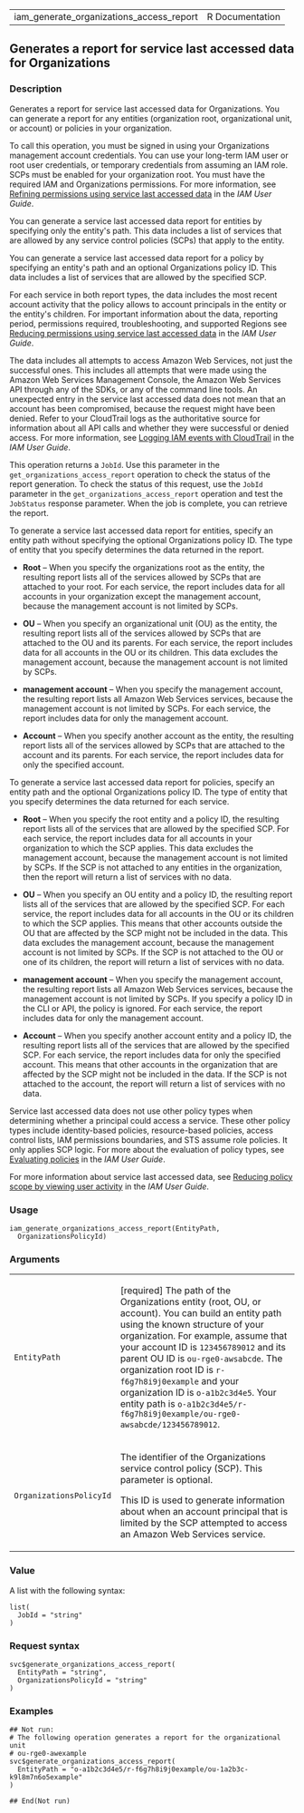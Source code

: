 <table style="width: 100%;">
<tbody>
<tr class="odd">
<td>iam_generate_organizations_access_report</td>
<td style="text-align: right;">R Documentation</td>
</tr>
</tbody>
</table>

## Generates a report for service last accessed data for Organizations

### Description

Generates a report for service last accessed data for Organizations. You
can generate a report for any entities (organization root,
organizational unit, or account) or policies in your organization.

To call this operation, you must be signed in using your Organizations
management account credentials. You can use your long-term IAM user or
root user credentials, or temporary credentials from assuming an IAM
role. SCPs must be enabled for your organization root. You must have the
required IAM and Organizations permissions. For more information, see
[Refining permissions using service last accessed
data](https://docs.aws.amazon.com/IAM/latest/UserGuide/access_policies_access-advisor.html)
in the *IAM User Guide*.

You can generate a service last accessed data report for entities by
specifying only the entity's path. This data includes a list of services
that are allowed by any service control policies (SCPs) that apply to
the entity.

You can generate a service last accessed data report for a policy by
specifying an entity's path and an optional Organizations policy ID.
This data includes a list of services that are allowed by the specified
SCP.

For each service in both report types, the data includes the most recent
account activity that the policy allows to account principals in the
entity or the entity's children. For important information about the
data, reporting period, permissions required, troubleshooting, and
supported Regions see [Reducing permissions using service last accessed
data](https://docs.aws.amazon.com/IAM/latest/UserGuide/access_policies_access-advisor.html)
in the *IAM User Guide*.

The data includes all attempts to access Amazon Web Services, not just
the successful ones. This includes all attempts that were made using the
Amazon Web Services Management Console, the Amazon Web Services API
through any of the SDKs, or any of the command line tools. An unexpected
entry in the service last accessed data does not mean that an account
has been compromised, because the request might have been denied. Refer
to your CloudTrail logs as the authoritative source for information
about all API calls and whether they were successful or denied access.
For more information, see [Logging IAM events with
CloudTrail](https://docs.aws.amazon.com/IAM/latest/UserGuide/cloudtrail-integration.html)
in the *IAM User Guide*.

This operation returns a `JobId`. Use this parameter in the
`get_organizations_access_report` operation to check the status of the
report generation. To check the status of this request, use the `JobId`
parameter in the `get_organizations_access_report` operation and test
the `JobStatus` response parameter. When the job is complete, you can
retrieve the report.

To generate a service last accessed data report for entities, specify an
entity path without specifying the optional Organizations policy ID. The
type of entity that you specify determines the data returned in the
report.

-   **Root** – When you specify the organizations root as the entity,
    the resulting report lists all of the services allowed by SCPs that
    are attached to your root. For each service, the report includes
    data for all accounts in your organization except the management
    account, because the management account is not limited by SCPs.

-   **OU** – When you specify an organizational unit (OU) as the entity,
    the resulting report lists all of the services allowed by SCPs that
    are attached to the OU and its parents. For each service, the report
    includes data for all accounts in the OU or its children. This data
    excludes the management account, because the management account is
    not limited by SCPs.

-   **management account** – When you specify the management account,
    the resulting report lists all Amazon Web Services services, because
    the management account is not limited by SCPs. For each service, the
    report includes data for only the management account.

-   **Account** – When you specify another account as the entity, the
    resulting report lists all of the services allowed by SCPs that are
    attached to the account and its parents. For each service, the
    report includes data for only the specified account.

To generate a service last accessed data report for policies, specify an
entity path and the optional Organizations policy ID. The type of entity
that you specify determines the data returned for each service.

-   **Root** – When you specify the root entity and a policy ID, the
    resulting report lists all of the services that are allowed by the
    specified SCP. For each service, the report includes data for all
    accounts in your organization to which the SCP applies. This data
    excludes the management account, because the management account is
    not limited by SCPs. If the SCP is not attached to any entities in
    the organization, then the report will return a list of services
    with no data.

-   **OU** – When you specify an OU entity and a policy ID, the
    resulting report lists all of the services that are allowed by the
    specified SCP. For each service, the report includes data for all
    accounts in the OU or its children to which the SCP applies. This
    means that other accounts outside the OU that are affected by the
    SCP might not be included in the data. This data excludes the
    management account, because the management account is not limited by
    SCPs. If the SCP is not attached to the OU or one of its children,
    the report will return a list of services with no data.

-   **management account** – When you specify the management account,
    the resulting report lists all Amazon Web Services services, because
    the management account is not limited by SCPs. If you specify a
    policy ID in the CLI or API, the policy is ignored. For each
    service, the report includes data for only the management account.

-   **Account** – When you specify another account entity and a policy
    ID, the resulting report lists all of the services that are allowed
    by the specified SCP. For each service, the report includes data for
    only the specified account. This means that other accounts in the
    organization that are affected by the SCP might not be included in
    the data. If the SCP is not attached to the account, the report will
    return a list of services with no data.

Service last accessed data does not use other policy types when
determining whether a principal could access a service. These other
policy types include identity-based policies, resource-based policies,
access control lists, IAM permissions boundaries, and STS assume role
policies. It only applies SCP logic. For more about the evaluation of
policy types, see [Evaluating
policies](https://docs.aws.amazon.com/IAM/latest/UserGuide/reference_policies_evaluation-logic.html#policy-eval-basics)
in the *IAM User Guide*.

For more information about service last accessed data, see [Reducing
policy scope by viewing user
activity](https://docs.aws.amazon.com/IAM/latest/UserGuide/access_policies_access-advisor.html)
in the *IAM User Guide*.

### Usage

    iam_generate_organizations_access_report(EntityPath,
      OrganizationsPolicyId)

### Arguments

<table>
<colgroup>
<col style="width: 35%" />
<col style="width: 65%" />
</colgroup>
<tbody>
<tr class="odd">
<td><code
id="iam_generate_organizations_access_report_:_EntityPath">EntityPath</code></td>
<td><p>[required] The path of the Organizations entity (root, OU, or
account). You can build an entity path using the known structure of your
organization. For example, assume that your account ID is
<code>123456789012</code> and its parent OU ID is
<code>ou-rge0-awsabcde</code>. The organization root ID is
<code>r-f6g7h8i9j0example</code> and your organization ID is
<code>o-a1b2c3d4e5</code>. Your entity path is
<code>o-a1b2c3d4e5/r-f6g7h8i9j0example/ou-rge0-awsabcde/123456789012</code>.</p></td>
</tr>
<tr class="even">
<td><code
id="iam_generate_organizations_access_report_:_OrganizationsPolicyId">OrganizationsPolicyId</code></td>
<td><p>The identifier of the Organizations service control policy (SCP).
This parameter is optional.</p>
<p>This ID is used to generate information about when an account
principal that is limited by the SCP attempted to access an Amazon Web
Services service.</p></td>
</tr>
</tbody>
</table>

### Value

A list with the following syntax:

    list(
      JobId = "string"
    )

### Request syntax

    svc$generate_organizations_access_report(
      EntityPath = "string",
      OrganizationsPolicyId = "string"
    )

### Examples

    ## Not run: 
    # The following operation generates a report for the organizational unit
    # ou-rge0-awexample
    svc$generate_organizations_access_report(
      EntityPath = "o-a1b2c3d4e5/r-f6g7h8i9j0example/ou-1a2b3c-k9l8m7n6o5example"
    )

    ## End(Not run)

